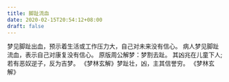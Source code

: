 ```yaml
---
title: 脚趾流血
date: 2020-02-15T20:54:12+08:00
draft: false
---
```


梦见脚趾出血，预示着生活或工作压力大，自己对未来没有信心。
病人梦见脚趾流血，表示自己对康复没有信心。
原版周公解梦：梦割去趾。
其凶兆在儿童下人;若有恶奴逆子，反为吉梦。
《梦林玄解》梦趾壮，凶，主其信誉穷。
《梦林玄解》